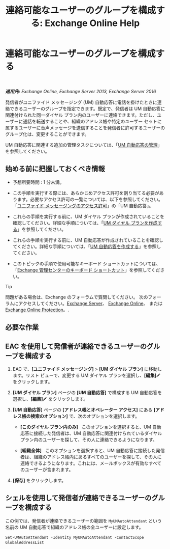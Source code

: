 ﻿---
title: '連絡可能なユーザーのグループを構成する: Exchange Online Help'
TOCTitle: 連絡可能なユーザーのグループを構成する
ms:assetid: 45d9d6d5-c9d6-4b73-8aa2-a23599a4381c
ms:mtpsurl: https://technet.microsoft.com/ja-jp/library/Ee423545(v=EXCHG.150)
ms:contentKeyID: 52057416
ms.date: 05/22/2018
mtps_version: v=EXCHG.150
ms.translationtype: HT
---

# 連絡可能なユーザーのグループを構成する

 

_**適用先:** Exchange Online, Exchange Server 2013, Exchange Server 2016_

発信者がユニファイド メッセージング (UM) 自動応答に電話を掛けたときに連絡できるユーザーのグループを指定できます。既定で、発信者は UM 自動応答に関連付けられた同一ダイヤル プラン内のユーザーに連絡できます。ただし、ユーザーに通話を転送することや、組織のアドレス帳や特定のユーザー セットに属するユーザーに音声メッセージを送信することを発信者に許可するユーザーのグループ化は、変更することができます。

UM 自動応答に関連する追加の管理タスクについては、「[UM 自動応答の管理](manage-a-um-auto-attendant-exchange-2013-help.md)」を参照してください。

## 始める前に把握しておくべき情報

  - 予想所要時間 : 1 分未満。

  - この手順を実行する際には、あらかじめアクセス許可を割り当てる必要があります。必要なアクセス許可の一覧については、以下を参照してください。「[ユニファイド メッセージングのアクセス許可](unified-messaging-permissions-exchange-2013-help.md)」の「UM 自動応答」。

  - これらの手順を実行する前に、UM ダイヤル プランが作成されていることを確認してください。詳細な手順については、「[UM ダイヤル プランを作成する](create-a-um-dial-plan-exchange-2013-help.md)」を参照してください。

  - これらの手順を実行する前に、UM 自動応答が作成されていることを確認してください。詳細な手順については、「[UM 自動応答を作成する](create-a-um-auto-attendant-exchange-2013-help.md)」を参照してください。

  - このトピックの手順で使用可能なキーボード ショートカットについては、「[Exchange 管理センターのキーボード ショートカット](keyboard-shortcuts-in-the-exchange-admin-center-exchange-online-protection-help.md)」を参照してください。


> [!TIP]
> 問題がある場合は、Exchange のフォーラムで質問してください。 次のフォーラムにアクセスしてください。<A href="https://go.microsoft.com/fwlink/p/?linkid=60612">Exchange Server</A>、 <A href="https://go.microsoft.com/fwlink/p/?linkid=267542">Exchange Online</A>、 または <A href="https://go.microsoft.com/fwlink/p/?linkid=285351">Exchange Online Protection</A>。.



## 必要な作業

## EAC を使用して発信者が連絡できるユーザーのグループを構成する

1.  EAC で、**\[ユニファイド メッセージング\]** \> **\[UM ダイヤル プラン\]** に移動します。リスト ビューで、変更する UM ダイヤル プランを選択し、**\[編集\]**![編集アイコン](images/Bb124582.6f53ccb2-1f13-4c02-bea0-30690e6ea71d(EXCHG.150).gif "編集アイコン") をクリックします。

2.  **\[UM ダイヤル プラン\]** ページの **\[UM 自動応答\]** で構成する UM 自動応答を選択し、**\[編集\]**![編集アイコン](images/Bb124582.6f53ccb2-1f13-4c02-bea0-30690e6ea71d(EXCHG.150).gif "編集アイコン") をクリックします。

3.  **\[UM 自動応答\]** ページの **\[アドレス帳とオペレーター アクセス\]** にある **\[アドレス帳の検索のオプション\]** で、次のオプションを選択します。
    
      - **\[このダイヤル プラン内のみ\]**   このオプションを選択すると、UM 自動応答に接続した発信者は、UM 自動応答に関連付けられているダイヤル プラン内のユーザーを探して、その人に連絡できるようになります。
    
      - **\[組織全体\]**   このオプションを選択すると、UM 自動応答に接続した発信者は、組織のアドレス帳内にあるすべてのユーザーを探して、その人に連絡できるようになります。これには、メールボックスが有効なすべてのユーザーが含まれます。

4.  **\[保存\]** をクリックします。

## シェルを使用して発信者が連絡できるユーザーのグループを構成する

この例では、発信者が連絡できるユーザーの範囲を `MyUMAutoAttendant` という名前の UM 自動応答で組織のアドレス帳の全ユーザーに設定します。

    Set-UMAutoAttendant -Identity MyUMAutoAttendant -ContactScope GlobalAddressList

